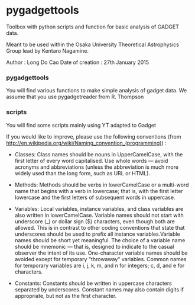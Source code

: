 # pygadgettools
Toolbox with python scripts and function for basic analysis of GADGET data. 



Meant to be used within the Osaka University Theoretical Astrophysics Group lead by Kentaro Nagamine.

Author : Long Do Cao
Date of creation : 27th January 2015





### pygadgettools
You will find various functions to make simple analysis of gadget data. We assume that you use pygadgetreader from R. Thompson


### scripts
You will find some scripts mainly using YT adapted to Gadget







If you would like to improve, please use the following conventions (from http://en.wikipedia.org/wiki/Naming_convention_(programming)) :

* Classes: Class names should be nouns in UpperCamelCase, with the first letter of every word capitalised. Use whole words — avoid acronyms and abbreviations (unless the abbreviation is much more widely used than the long form, such as URL or HTML). 

* Methods: Methods should be verbs in lowerCamelCase or a multi-word name that begins with a verb in lowercase; that is, with the first letter lowercase and the first letters of subsequent words in uppercase. 

* Variables: Local variables, instance variables, and class variables are also written in lowerCamelCase. Variable names should not start with underscore (_) or dollar sign ($) characters, even though both are allowed. This is in contrast to other coding conventions that state that underscores should be used to prefix all instance variables.Variable names should be short yet meaningful. The choice of a variable name should be mnemonic — that is, designed to indicate to the casual observer the intent of its use. One-character variable names should be avoided except for temporary "throwaway" variables. Common names for temporary variables are i, j, k, m, and n for integers; c, d, and e for characters.

* Constants: Constants should be written in uppercase characters separated by underscores. Constant names may also contain digits if appropriate, but not as the first character.